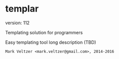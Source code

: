 templar
=======

version: 112

Templating solution for programmers

Easy templating tool long description (TBD)

	Mark Veltzer <mark.veltzer@gmail.com>, 2014-2016

